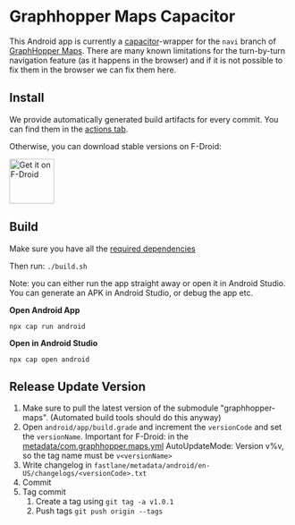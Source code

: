 # Graphhopper Maps Capacitor

This Android app is currently a [capacitor](https://capacitorjs.com/)-wrapper for the `navi` branch of [GraphHopper Maps](https://github.com/graphhopper/graphhopper-maps). There are many known limitations for the turn-by-turn navigation feature (as it happens in the browser) and if it is not possible to fix them in the browser we can fix them here.

## Install

We provide automatically generated build artifacts for every commit. You can find them in the [actions tab](https://github.com/boldtrn/graphhopper-maps-capacitor/actions).

Otherwise, you can download stable versions on F-Droid:


[<img src="https://fdroid.gitlab.io/artwork/badge/get-it-on.png"
     alt="Get it on F-Droid"
     height="80">](https://f-droid.org/packages/com.graphhopper.maps/)

## Build

Make sure you have all the [required dependencies](https://capacitorjs.com/docs/v2/getting-started/dependencies)

Then run: `./build.sh`

Note: you can either run the app straight away or open it in Android Studio. You can generate an APK in Android Studio,
or debug the app etc.

**Open Android App**

`npx cap run android`

**Open in Android Studio**

`npx cap open android`

## Release Update Version

1. Make sure to pull the latest version of the submodule "graphhopper-maps". (Automated build tools should do this anyway)
2. Open `android/app/build.grade` and increment the `versionCode` and set the `versionName`. 
Important for F-Droid: in the [metadata/com.graphhopper.maps.yml](https://gitlab.com/fdroid/fdroiddata/-/blob/master/metadata/com.graphhopper.maps.yml) AutoUpdateMode: Version v%v, so the tag name must be `v<versionName>`
3. Write changelog in `fastlane/metadata/android/en-US/changelogs/<versionCode>.txt`
4. Commit
5. Tag commit
   1. Create a tag using `git tag -a v1.0.1`
   2. Push tags `git push origin --tags`
